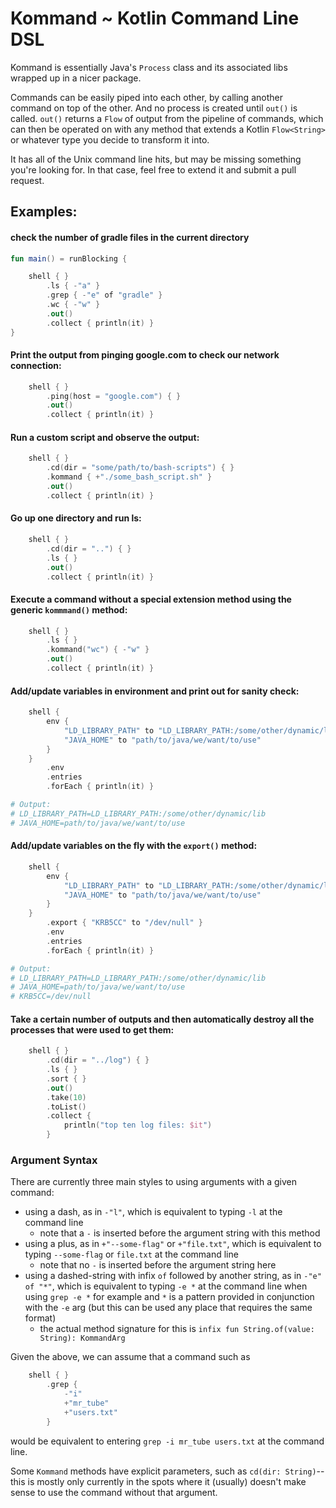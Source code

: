 # Kommand ~ Kotlin Command Line DSL

Kommand is essentially Java's `Process` class and its associated libs wrapped up
in a nicer package. 

Commands can be easily piped into each other, by calling another command on top of 
the other. And no process is created until `out()` is called. `out()` returns a 
`Flow` of output from the pipeline of commands, which can then be operated on with
any method that extends a Kotlin `Flow<String>` or whatever type you decide to 
transform it into.

It has all of the Unix command line hits, but may be missing something you're looking for. In that case, 
feel free to extend it and submit a pull request. 
 
## Examples:
 
#### check the number of gradle files in the current directory
```kotlin
fun main() = runBlocking {

    shell { }
        .ls { -"a" }
        .grep { -"e" of "gradle" }
        .wc { -"w" }
        .out()
        .collect { println(it) }
}
```

#### Print the output from pinging google.com to check our network connection:
```kotlin
    shell { }
        .ping(host = "google.com") { }
        .out()
        .collect { println(it) }
```

#### Run a custom script and observe the output:
```kotlin
    shell { }
        .cd(dir = "some/path/to/bash-scripts") { }
        .kommand { +"./some_bash_script.sh" } 
        .out()
        .collect { println(it) }
```

#### Go up one directory and run ls:
```kotlin
    shell { }
        .cd(dir = "..") { }
        .ls { }
        .out()
        .collect { println(it) }
```
    
#### Execute a command without a special extension method using the generic `kommmand()` method:
```kotlin
    shell { }
        .ls { }
        .kommand("wc") { -"w" }
        .out()
        .collect { println(it) }
```

#### Add/update variables in environment and print out for sanity check:
```kotlin
    shell { 
        env {
            "LD_LIBRARY_PATH" to "LD_LIBRARY_PATH:/some/other/dynamic/lib"
            "JAVA_HOME" to "path/to/java/we/want/to/use" 
        } 
    }
        .env
        .entries
        .forEach { println(it) }
```
```bash
# Output: 
# LD_LIBRARY_PATH=LD_LIBRARY_PATH:/some/other/dynamic/lib
# JAVA_HOME=path/to/java/we/want/to/use
```

#### Add/update variables on the fly with the `export()` method:
```kotlin
    shell {
        env {
            "LD_LIBRARY_PATH" to "LD_LIBRARY_PATH:/some/other/dynamic/lib"
            "JAVA_HOME" to "path/to/java/we/want/to/use"
        }
    }
        .export { "KRB5CC" to "/dev/null" }
        .env
        .entries
        .forEach { println(it) }
```
```bash
# Output: 
# LD_LIBRARY_PATH=LD_LIBRARY_PATH:/some/other/dynamic/lib
# JAVA_HOME=path/to/java/we/want/to/use
# KRB5CC=/dev/null 
```


#### Take a certain number of outputs and then automatically destroy all the processes that were used to get them:
```kotlin
    shell { }
        .cd(dir = "../log") { }
        .ls { }
        .sort { }
        .out()
        .take(10)
        .toList()
        .collect { 
            println("top ten log files: $it")
        }
```

### Argument Syntax

There are currently three main styles to using arguments with a given command: 
- using a dash, as in `-"l"`, which is equivalent to typing `-l` at the command line
    - note that a `-` is inserted before the argument string with this method
- using a plus, as in `+"--some-flag"` or `+"file.txt"`, which is equivalent to typing `--some-flag` or 
`file.txt` at the command line
    - note that no `-` is inserted before the argument string here 
- using a dashed-string with infix `of` followed by another string, as in `-"e" of "*"`, which is 
equivalent to typing `-e *` at the command line when using `grep -e *` for example and `*` is a pattern
provided in conjunction with the `-e` arg (but this can be used any place that requires the same format)
    - the actual method signature for this is `infix fun String.of(value: String): KommandArg`
  
   
Given the above, we can assume that a command such as 
```kotlin
    shell { }
        .grep {   
            -"i" 
            +"mr_tube" 
            +"users.txt"
        }
``` 
would be equivalent to entering `grep -i mr_tube users.txt` at the command line.
   
    
Some `Kommand` methods have explicit parameters, such as `cd(dir: String)`--this is
mostly only currently in the spots where it (usually) doesn't make sense to use the 
command without that argument. 

    
